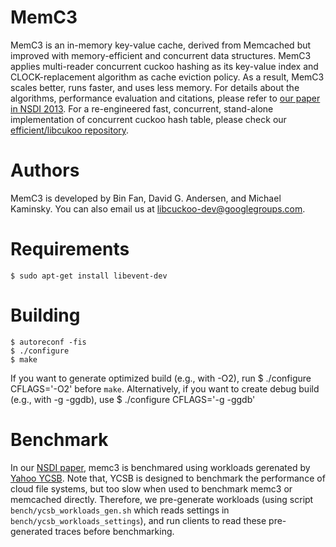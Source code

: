 MemC3
=====

MemC3 is an in-memory key-value cache, derived from Memcached but improved with memory-efficient and concurrent data structures. MemC3 applies multi-reader concurrent cuckoo hashing  as its key-value index and CLOCK-replacement algorithm as cache eviction policy. As a result, MemC3 scales better, runs faster, and uses less memory. For details about the algorithms, performance evaluation and citations, please refer to [our paper in NSDI 2013][1]. For a re-engineered fast, concurrent, stand-alone implementation of concurrent cuckoo hash table, please check our [efficient/libcukoo repository](https://github.com/efficient/libcuckoo).

   [1]: http://www.cs.cmu.edu/~dga/papers/memc3-nsdi2013.pdf "MemC3: Compact and Concurrent Memcache with Dumber Caching and Smarter Hashing"

Authors
=======

MemC3 is developed by Bin Fan, David G. Andersen, and Michael Kaminsky. You can also email us at [libcuckoo-dev@googlegroups.com](mailto:libcuckoo-dev@googlegroups.com).

Requirements
============

    $ sudo apt-get install libevent-dev

Building
==========

    $ autoreconf -fis
    $ ./configure
    $ make

If you want to generate optimized build (e.g., with -O2), run
    $ ./configure CFLAGS='-O2'
before ``make``. Alternatively, if you want to create debug build (e.g., with -g -ggdb), use
    $ ./configure CFLAGS='-g -ggdb'


Benchmark
=========

In our [NSDI paper][1], memc3 is benchmared using workloads gerenated by [Yahoo YCSB][2]. Note that, YCSB is designed to benchmark the performance of cloud file systems, but too slow when used to benchmark memc3 or memcached directly. Therefore, we pre-generate workloads (using script ``bench/ycsb_workloads_gen.sh`` which reads settings in ``bench/ycsb_workloads_settings``), and run clients to read these pre-generated traces before benchmarking.

  [2]: dl.acm.org/citation.cfm?id=1807152 "Benchmarking cloud serving systems with YCSB"
